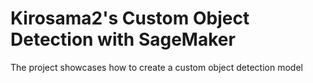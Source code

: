 # Kirosama2's Custom Object Detection with SageMaker

The project showcases how to create a custom object detection model 